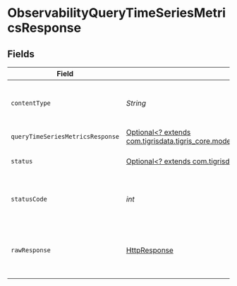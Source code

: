 # ObservabilityQueryTimeSeriesMetricsResponse


## Fields

| Field                                                                                                                                                | Type                                                                                                                                                 | Required                                                                                                                                             | Description                                                                                                                                          |
| ---------------------------------------------------------------------------------------------------------------------------------------------------- | ---------------------------------------------------------------------------------------------------------------------------------------------------- | ---------------------------------------------------------------------------------------------------------------------------------------------------- | ---------------------------------------------------------------------------------------------------------------------------------------------------- |
| `contentType`                                                                                                                                        | *String*                                                                                                                                             | :heavy_check_mark:                                                                                                                                   | HTTP response content type for this operation                                                                                                        |
| `queryTimeSeriesMetricsResponse`                                                                                                                     | [Optional<? extends com.tigrisdata.tigris_core.models.shared.QueryTimeSeriesMetricsResponse>](../../models/shared/QueryTimeSeriesMetricsResponse.md) | :heavy_minus_sign:                                                                                                                                   | OK                                                                                                                                                   |
| `status`                                                                                                                                             | [Optional<? extends com.tigrisdata.tigris_core.models.shared.Status>](../../models/shared/Status.md)                                                 | :heavy_minus_sign:                                                                                                                                   | Default error response                                                                                                                               |
| `statusCode`                                                                                                                                         | *int*                                                                                                                                                | :heavy_check_mark:                                                                                                                                   | HTTP response status code for this operation                                                                                                         |
| `rawResponse`                                                                                                                                        | [HttpResponse<InputStream>](https://docs.oracle.com/en/java/javase/11/docs/api/java.net.http/java/net/http/HttpResponse.html)                        | :heavy_check_mark:                                                                                                                                   | Raw HTTP response; suitable for custom response parsing                                                                                              |